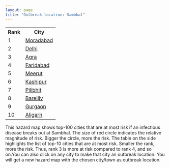 ```yaml
---
layout: page
title: "Outbreak location: Sambhal"
---
```

<div class="flex-container">
<div class="flex-item-left" id="mapid">
<script src="https://buda-magenta.github.io/hazard_map/load_map.js"></script>

<script>
var marker_outbreak = L.marker([28.618753, 78.550874],{"autoPan": true}).addTo(map); marker_outbreak.bindTooltip("Sambhal").openTooltip();

var circle_1 = L.circle([28.863842, 78.805778], {"pane": "markerPane", "color": "red", "fill": true, "fillOpacity": 0.2, "fillRule": "evenodd", "lineCap": "round", "lineJoin": "round", "opacity": 1.0, "radius": 121568, "stroke": true, "weight": 3}).addTo(map);
circle_1.bindTooltip("Moradabad<br>rank: 1<br>hazard index: 0.121569")
circle_1.bindPopup('<a href="https://buda-magenta.github.io/hazard_map/Moradabad">Moradabad</a>')

var circle_2 = L.circle([28.651718, 77.221939], {"pane": "markerPane", "color": "red", "fill": true, "fillOpacity": 0.2, "fillRule": "evenodd", "lineCap": "round", "lineJoin": "round", "opacity": 1.0, "radius": 96222, "stroke": true, "weight": 3}).addTo(map);
circle_2.bindTooltip("Delhi<br>rank: 2<br>hazard index: 0.096222")
circle_2.bindPopup('<a href="https://buda-magenta.github.io/hazard_map/Delhi">Delhi</a>')

var circle_3 = L.circle([27.175255, 78.009816], {"pane": "markerPane", "color": "red", "fill": true, "fillOpacity": 0.2, "fillRule": "evenodd", "lineCap": "round", "lineJoin": "round", "opacity": 1.0, "radius": 12534, "stroke": true, "weight": 3}).addTo(map);
circle_3.bindTooltip("Agra<br>rank: 3<br>hazard index: 0.012535")
circle_3.bindPopup('<a href="https://buda-magenta.github.io/hazard_map/Agra">Agra</a>')

var circle_4 = L.circle([28.402979, 77.310384], {"pane": "markerPane", "color": "red", "fill": true, "fillOpacity": 0.2, "fillRule": "evenodd", "lineCap": "round", "lineJoin": "round", "opacity": 1.0, "radius": 11182, "stroke": true, "weight": 3}).addTo(map);
circle_4.bindTooltip("Faridabad<br>rank: 4<br>hazard index: 0.011182")
circle_4.bindPopup('<a href="https://buda-magenta.github.io/hazard_map/Faridabad">Faridabad</a>')

var circle_5 = L.circle([29.000653, 77.768229], {"pane": "markerPane", "color": "red", "fill": true, "fillOpacity": 0.2, "fillRule": "evenodd", "lineCap": "round", "lineJoin": "round", "opacity": 1.0, "radius": 10420, "stroke": true, "weight": 3}).addTo(map);
circle_5.bindTooltip("Meerut<br>rank: 5<br>hazard index: 0.010421")
circle_5.bindPopup('<a href="https://buda-magenta.github.io/hazard_map/Meerut">Meerut</a>')

var circle_6 = L.circle([29.211757, 78.961731], {"pane": "markerPane", "color": "red", "fill": true, "fillOpacity": 0.2, "fillRule": "evenodd", "lineCap": "round", "lineJoin": "round", "opacity": 1.0, "radius": 8043, "stroke": true, "weight": 3}).addTo(map);
circle_6.bindTooltip("Kashipur<br>rank: 6<br>hazard index: 0.008044")
circle_6.bindPopup('<a href="https://buda-magenta.github.io/hazard_map/Kashipur">Kashipur</a>')

var circle_7 = L.circle([28.495208, 80.107541], {"pane": "markerPane", "color": "red", "fill": true, "fillOpacity": 0.2, "fillRule": "evenodd", "lineCap": "round", "lineJoin": "round", "opacity": 1.0, "radius": 7810, "stroke": true, "weight": 3}).addTo(map);
circle_7.bindTooltip("Pilibhit<br>rank: 7<br>hazard index: 0.007811")
circle_7.bindPopup('<a href="https://buda-magenta.github.io/hazard_map/Pilibhit">Pilibhit</a>')

var circle_8 = L.circle([28.457876, 79.405571], {"pane": "markerPane", "color": "red", "fill": true, "fillOpacity": 0.2, "fillRule": "evenodd", "lineCap": "round", "lineJoin": "round", "opacity": 1.0, "radius": 7150, "stroke": true, "weight": 3}).addTo(map);
circle_8.bindTooltip("Bareilly<br>rank: 8<br>hazard index: 0.007150")
circle_8.bindPopup('<a href="https://buda-magenta.github.io/hazard_map/Bareilly">Bareilly</a>')

var circle_9 = L.circle([28.428262, 77.002700], {"pane": "markerPane", "color": "red", "fill": true, "fillOpacity": 0.2, "fillRule": "evenodd", "lineCap": "round", "lineJoin": "round", "opacity": 1.0, "radius": 6980, "stroke": true, "weight": 3}).addTo(map);
circle_9.bindTooltip("Gurgaon<br>rank: 9<br>hazard index: 0.006980")
circle_9.bindPopup('<a href="https://buda-magenta.github.io/hazard_map/Gurgaon">Gurgaon</a>')

var circle_10 = L.circle([27.876990, 78.137290], {"pane": "markerPane", "color": "red", "fill": true, "fillOpacity": 0.2, "fillRule": "evenodd", "lineCap": "round", "lineJoin": "round", "opacity": 1.0, "radius": 6946, "stroke": true, "weight": 3}).addTo(map);
circle_10.bindTooltip("Aligarh<br>rank: 10<br>hazard index: 0.006946")
circle_10.bindPopup('<a href="https://buda-magenta.github.io/hazard_map/Aligarh">Aligarh</a>')

var circle_11 = L.circle([29.214460, 79.527918], {"pane": "markerPane", "color": "red", "fill": true, "fillOpacity": 0.2, "fillRule": "evenodd", "lineCap": "round", "lineJoin": "round", "opacity": 1.0, "radius": 5731, "stroke": true, "weight": 3}).addTo(map);
circle_11.bindTooltip("Haldwani<br>rank: 11<br>hazard index: 0.005732")
circle_11.bindPopup('<a href="https://buda-magenta.github.io/hazard_map/Haldwani">Haldwani</a>')

var circle_12 = L.circle([29.988077, 77.508130], {"pane": "markerPane", "color": "red", "fill": true, "fillOpacity": 0.2, "fillRule": "evenodd", "lineCap": "round", "lineJoin": "round", "opacity": 1.0, "radius": 5599, "stroke": true, "weight": 3}).addTo(map);
circle_12.bindTooltip("Saharanpur<br>rank: 12<br>hazard index: 0.005599")
circle_12.bindPopup('<a href="https://buda-magenta.github.io/hazard_map/Saharanpur">Saharanpur</a>')

var circle_13 = L.circle([28.570784, 77.327107], {"pane": "markerPane", "color": "red", "fill": true, "fillOpacity": 0.2, "fillRule": "evenodd", "lineCap": "round", "lineJoin": "round", "opacity": 1.0, "radius": 5113, "stroke": true, "weight": 3}).addTo(map);
circle_13.bindTooltip("Noida<br>rank: 13<br>hazard index: 0.005114")
circle_13.bindPopup('<a href="https://buda-magenta.github.io/hazard_map/Noida">Noida</a>')

var circle_14 = L.circle([27.177366, 78.389912], {"pane": "markerPane", "color": "red", "fill": true, "fillOpacity": 0.2, "fillRule": "evenodd", "lineCap": "round", "lineJoin": "round", "opacity": 1.0, "radius": 4806, "stroke": true, "weight": 3}).addTo(map);
circle_14.bindTooltip("Firozabad<br>rank: 14<br>hazard index: 0.004807")
circle_14.bindPopup('<a href="https://buda-magenta.github.io/hazard_map/Firozabad">Firozabad</a>')

var circle_15 = L.circle([30.325565, 78.043681], {"pane": "markerPane", "color": "red", "fill": true, "fillOpacity": 0.2, "fillRule": "evenodd", "lineCap": "round", "lineJoin": "round", "opacity": 1.0, "radius": 4604, "stroke": true, "weight": 3}).addTo(map);
circle_15.bindTooltip("Dehradun<br>rank: 15<br>hazard index: 0.004605")
circle_15.bindPopup('<a href="https://buda-magenta.github.io/hazard_map/Dehradun">Dehradun</a>')

var circle_16 = L.circle([28.969640, 79.379747], {"pane": "markerPane", "color": "red", "fill": true, "fillOpacity": 0.2, "fillRule": "evenodd", "lineCap": "round", "lineJoin": "round", "opacity": 1.0, "radius": 4302, "stroke": true, "weight": 3}).addTo(map);
circle_16.bindTooltip("Rudrapur City<br>rank: 16<br>hazard index: 0.004302")
circle_16.bindPopup('<a href="https://buda-magenta.github.io/hazard_map/Rudrapur_City">Rudrapur City</a>')

var circle_17 = L.circle([28.733400, 77.298600], {"pane": "markerPane", "color": "red", "fill": true, "fillOpacity": 0.2, "fillRule": "evenodd", "lineCap": "round", "lineJoin": "round", "opacity": 1.0, "radius": 4078, "stroke": true, "weight": 3}).addTo(map);
circle_17.bindTooltip("Loni<br>rank: 17<br>hazard index: 0.004078")
circle_17.bindPopup('<a href="https://buda-magenta.github.io/hazard_map/Loni">Loni</a>')

var circle_18 = L.circle([29.448006, 77.740685], {"pane": "markerPane", "color": "red", "fill": true, "fillOpacity": 0.2, "fillRule": "evenodd", "lineCap": "round", "lineJoin": "round", "opacity": 1.0, "radius": 3124, "stroke": true, "weight": 3}).addTo(map);
circle_18.bindTooltip("Muzaffarnagar<br>rank: 18<br>hazard index: 0.003124")
circle_18.bindPopup('<a href="https://buda-magenta.github.io/hazard_map/Muzaffarnagar">Muzaffarnagar</a>')

var circle_19 = L.circle([28.901090, 76.580193], {"pane": "markerPane", "color": "red", "fill": true, "fillOpacity": 0.2, "fillRule": "evenodd", "lineCap": "round", "lineJoin": "round", "opacity": 1.0, "radius": 2970, "stroke": true, "weight": 3}).addTo(map);
circle_19.bindTooltip("Rohtak<br>rank: 19<br>hazard index: 0.002970")
circle_19.bindPopup('<a href="https://buda-magenta.github.io/hazard_map/Rohtak">Rohtak</a>')

var circle_20 = L.circle([27.633333, 77.583333], {"pane": "markerPane", "color": "red", "fill": true, "fillOpacity": 0.2, "fillRule": "evenodd", "lineCap": "round", "lineJoin": "round", "opacity": 1.0, "radius": 2781, "stroke": true, "weight": 3}).addTo(map);
circle_20.bindTooltip("Mathura<br>rank: 20<br>hazard index: 0.002781")
circle_20.bindPopup('<a href="https://buda-magenta.github.io/hazard_map/Mathura">Mathura</a>')

var circle_21 = L.circle([27.912633, 79.746563], {"pane": "markerPane", "color": "red", "fill": true, "fillOpacity": 0.2, "fillRule": "evenodd", "lineCap": "round", "lineJoin": "round", "opacity": 1.0, "radius": 2610, "stroke": true, "weight": 3}).addTo(map);
circle_21.bindTooltip("Shahjahanpur<br>rank: 21<br>hazard index: 0.002611")
circle_21.bindPopup('<a href="https://buda-magenta.github.io/hazard_map/Shahjahanpur">Shahjahanpur</a>')

var circle_22 = L.circle([28.794068, 79.185930], {"pane": "markerPane", "color": "red", "fill": true, "fillOpacity": 0.2, "fillRule": "evenodd", "lineCap": "round", "lineJoin": "round", "opacity": 1.0, "radius": 2589, "stroke": true, "weight": 3}).addTo(map);
circle_22.bindTooltip("Rampur<br>rank: 22<br>hazard index: 0.002589")
circle_22.bindPopup('<a href="https://buda-magenta.github.io/hazard_map/Rampur">Rampur</a>')

var circle_23 = L.circle([29.391275, 76.977167], {"pane": "markerPane", "color": "red", "fill": true, "fillOpacity": 0.2, "fillRule": "evenodd", "lineCap": "round", "lineJoin": "round", "opacity": 1.0, "radius": 2341, "stroke": true, "weight": 3}).addTo(map);
circle_23.bindTooltip("Panipat<br>rank: 23<br>hazard index: 0.002342")
circle_23.bindPopup('<a href="https://buda-magenta.github.io/hazard_map/Panipat">Panipat</a>')

var circle_24 = L.circle([29.680327, 76.989625], {"pane": "markerPane", "color": "red", "fill": true, "fillOpacity": 0.2, "fillRule": "evenodd", "lineCap": "round", "lineJoin": "round", "opacity": 1.0, "radius": 2284, "stroke": true, "weight": 3}).addTo(map);
circle_24.bindTooltip("Karnal<br>rank: 24<br>hazard index: 0.002285")
circle_24.bindPopup('<a href="https://buda-magenta.github.io/hazard_map/Karnal">Karnal</a>')

var circle_25 = L.circle([28.488378, 78.735249], {"pane": "markerPane", "color": "red", "fill": true, "fillOpacity": 0.2, "fillRule": "evenodd", "lineCap": "round", "lineJoin": "round", "opacity": 1.0, "radius": 2213, "stroke": true, "weight": 3}).addTo(map);
circle_25.bindTooltip("Chandausi<br>rank: 25<br>hazard index: 0.002214")
circle_25.bindPopup('<a href="https://buda-magenta.github.io/hazard_map/Chandausi">Chandausi</a>')

var circle_26 = L.circle([29.003314, 77.016732], {"pane": "markerPane", "color": "red", "fill": true, "fillOpacity": 0.2, "fillRule": "evenodd", "lineCap": "round", "lineJoin": "round", "opacity": 1.0, "radius": 2205, "stroke": true, "weight": 3}).addTo(map);
circle_26.bindTooltip("Sonipat<br>rank: 26<br>hazard index: 0.002206")
circle_26.bindPopup('<a href="https://buda-magenta.github.io/hazard_map/Sonipat">Sonipat</a>')

var circle_27 = L.circle([26.838100, 80.934600], {"pane": "markerPane", "color": "red", "fill": true, "fillOpacity": 0.2, "fillRule": "evenodd", "lineCap": "round", "lineJoin": "round", "opacity": 1.0, "radius": 2202, "stroke": true, "weight": 3}).addTo(map);
circle_27.bindTooltip("Lucknow<br>rank: 27<br>hazard index: 0.002202")
circle_27.bindPopup('<a href="https://buda-magenta.github.io/hazard_map/Lucknow">Lucknow</a>')

var circle_28 = L.circle([27.437194, 79.489129], {"pane": "markerPane", "color": "red", "fill": true, "fillOpacity": 0.2, "fillRule": "evenodd", "lineCap": "round", "lineJoin": "round", "opacity": 1.0, "radius": 2195, "stroke": true, "weight": 3}).addTo(map);
circle_28.bindTooltip("Farrukhabad<br>rank: 28<br>hazard index: 0.002195")
circle_28.bindPopup('<a href="https://buda-magenta.github.io/hazard_map/Farrukhabad">Farrukhabad</a>')

var circle_29 = L.circle([28.740613, 77.835426], {"pane": "markerPane", "color": "red", "fill": true, "fillOpacity": 0.2, "fillRule": "evenodd", "lineCap": "round", "lineJoin": "round", "opacity": 1.0, "radius": 2092, "stroke": true, "weight": 3}).addTo(map);
circle_29.bindTooltip("Hapur<br>rank: 29<br>hazard index: 0.002092")
circle_29.bindPopup('<a href="https://buda-magenta.github.io/hazard_map/Hapur">Hapur</a>')

var circle_30 = L.circle([27.265212, 77.369126], {"pane": "markerPane", "color": "red", "fill": true, "fillOpacity": 0.2, "fillRule": "evenodd", "lineCap": "round", "lineJoin": "round", "opacity": 1.0, "radius": 2006, "stroke": true, "weight": 3}).addTo(map);
circle_30.bindTooltip("Bharatpur<br>rank: 30<br>hazard index: 0.002007")
circle_30.bindPopup('<a href="https://buda-magenta.github.io/hazard_map/Bharatpur">Bharatpur</a>')

var circle_31 = L.circle([26.460914, 80.321759], {"pane": "markerPane", "color": "red", "fill": true, "fillOpacity": 0.2, "fillRule": "evenodd", "lineCap": "round", "lineJoin": "round", "opacity": 1.0, "radius": 1833, "stroke": true, "weight": 3}).addTo(map);
circle_31.bindTooltip("Kanpur<br>rank: 31<br>hazard index: 0.001833")
circle_31.bindPopup('<a href="https://buda-magenta.github.io/hazard_map/Kanpur">Kanpur</a>')

var circle_32 = L.circle([29.938447, 78.145298], {"pane": "markerPane", "color": "red", "fill": true, "fillOpacity": 0.2, "fillRule": "evenodd", "lineCap": "round", "lineJoin": "round", "opacity": 1.0, "radius": 1806, "stroke": true, "weight": 3}).addTo(map);
circle_32.bindTooltip("Haridwar<br>rank: 32<br>hazard index: 0.001806")
circle_32.bindPopup('<a href="https://buda-magenta.github.io/hazard_map/Haridwar">Haridwar</a>')

var circle_33 = L.circle([28.388861, 77.974798], {"pane": "markerPane", "color": "red", "fill": true, "fillOpacity": 0.2, "fillRule": "evenodd", "lineCap": "round", "lineJoin": "round", "opacity": 1.0, "radius": 1773, "stroke": true, "weight": 3}).addTo(map);
circle_33.bindTooltip("Bulandshahr<br>rank: 33<br>hazard index: 0.001774")
circle_33.bindPopup('<a href="https://buda-magenta.github.io/hazard_map/Bulandshahr">Bulandshahr</a>')

var circle_34 = L.circle([19.075990, 72.877393], {"pane": "markerPane", "color": "red", "fill": true, "fillOpacity": 0.2, "fillRule": "evenodd", "lineCap": "round", "lineJoin": "round", "opacity": 1.0, "radius": 1652, "stroke": true, "weight": 3}).addTo(map);
circle_34.bindTooltip("Mumbai<br>rank: 34<br>hazard index: 0.001652")
circle_34.bindPopup('<a href="https://buda-magenta.github.io/hazard_map/Mumbai">Mumbai</a>')

var circle_35 = L.circle([28.660965, 76.834676], {"pane": "markerPane", "color": "red", "fill": true, "fillOpacity": 0.2, "fillRule": "evenodd", "lineCap": "round", "lineJoin": "round", "opacity": 1.0, "radius": 1629, "stroke": true, "weight": 3}).addTo(map);
circle_35.bindTooltip("Bahadurgarh<br>rank: 35<br>hazard index: 0.001630")
circle_35.bindPopup('<a href="https://buda-magenta.github.io/hazard_map/Bahadurgarh">Bahadurgarh</a>')

var circle_36 = L.circle([28.923397, 78.488317], {"pane": "markerPane", "color": "red", "fill": true, "fillOpacity": 0.2, "fillRule": "evenodd", "lineCap": "round", "lineJoin": "round", "opacity": 1.0, "radius": 1571, "stroke": true, "weight": 3}).addTo(map);
circle_36.bindTooltip("Amroha<br>rank: 36<br>hazard index: 0.001571")
circle_36.bindPopup('<a href="https://buda-magenta.github.io/hazard_map/Amroha">Amroha</a>')

var circle_37 = L.circle([28.753900, 77.399900], {"pane": "markerPane", "color": "red", "fill": true, "fillOpacity": 0.2, "fillRule": "evenodd", "lineCap": "round", "lineJoin": "round", "opacity": 1.0, "radius": 1554, "stroke": true, "weight": 3}).addTo(map);
circle_37.bindTooltip("Khora<br>rank: 37<br>hazard index: 0.001554")
circle_37.bindPopup('<a href="https://buda-magenta.github.io/hazard_map/Khora">Khora</a>')

var circle_38 = L.circle([27.036604, 78.651436], {"pane": "markerPane", "color": "red", "fill": true, "fillOpacity": 0.2, "fillRule": "evenodd", "lineCap": "round", "lineJoin": "round", "opacity": 1.0, "radius": 1537, "stroke": true, "weight": 3}).addTo(map);
circle_38.bindTooltip("Shikohabad<br>rank: 38<br>hazard index: 0.001537")
circle_38.bindPopup('<a href="https://buda-magenta.github.io/hazard_map/Shikohabad">Shikohabad</a>')

var circle_39 = L.circle([28.068312, 79.046073], {"pane": "markerPane", "color": "red", "fill": true, "fillOpacity": 0.2, "fillRule": "evenodd", "lineCap": "round", "lineJoin": "round", "opacity": 1.0, "radius": 1412, "stroke": true, "weight": 3}).addTo(map);
circle_39.bindTooltip("Budaun<br>rank: 39<br>hazard index: 0.001413")
circle_39.bindPopup('<a href="https://buda-magenta.github.io/hazard_map/Budaun">Budaun</a>')

var circle_40 = L.circle([27.209822, 79.048137], {"pane": "markerPane", "color": "red", "fill": true, "fillOpacity": 0.2, "fillRule": "evenodd", "lineCap": "round", "lineJoin": "round", "opacity": 1.0, "radius": 1314, "stroke": true, "weight": 3}).addTo(map);
circle_40.bindTooltip("Mainpuri<br>rank: 40<br>hazard index: 0.001314")
circle_40.bindPopup('<a href="https://buda-magenta.github.io/hazard_map/Mainpuri">Mainpuri</a>')

var circle_41 = L.circle([28.195647, 76.616518], {"pane": "markerPane", "color": "red", "fill": true, "fillOpacity": 0.2, "fillRule": "evenodd", "lineCap": "round", "lineJoin": "round", "opacity": 1.0, "radius": 1249, "stroke": true, "weight": 3}).addTo(map);
circle_41.bindTooltip("Rewari<br>rank: 41<br>hazard index: 0.001249")
circle_41.bindPopup('<a href="https://buda-magenta.github.io/hazard_map/Rewari">Rewari</a>')

var circle_42 = L.circle([27.573243, 78.111739], {"pane": "markerPane", "color": "red", "fill": true, "fillOpacity": 0.2, "fillRule": "evenodd", "lineCap": "round", "lineJoin": "round", "opacity": 1.0, "radius": 1189, "stroke": true, "weight": 3}).addTo(map);
circle_42.bindTooltip("Hathras<br>rank: 42<br>hazard index: 0.001189")
circle_42.bindPopup('<a href="https://buda-magenta.github.io/hazard_map/Hathras">Hathras</a>')

var circle_43 = L.circle([28.651718, 77.221939], {"pane": "markerPane", "color": "red", "fill": true, "fillOpacity": 0.2, "fillRule": "evenodd", "lineCap": "round", "lineJoin": "round", "opacity": 1.0, "radius": 1182, "stroke": true, "weight": 3}).addTo(map);
circle_43.bindTooltip("Dehri<br>rank: 43<br>hazard index: 0.001183")
circle_43.bindPopup('<a href="https://buda-magenta.github.io/hazard_map/Dehri">Dehri</a>')

var circle_44 = L.circle([28.176959, 77.373112], {"pane": "markerPane", "color": "red", "fill": true, "fillOpacity": 0.2, "fillRule": "evenodd", "lineCap": "round", "lineJoin": "round", "opacity": 1.0, "radius": 1160, "stroke": true, "weight": 3}).addTo(map);
circle_44.bindTooltip("Palwal<br>rank: 44<br>hazard index: 0.001160")
circle_44.bindPopup('<a href="https://buda-magenta.github.io/hazard_map/Palwal">Palwal</a>')

var circle_45 = L.circle([29.869350, 77.890212], {"pane": "markerPane", "color": "red", "fill": true, "fillOpacity": 0.2, "fillRule": "evenodd", "lineCap": "round", "lineJoin": "round", "opacity": 1.0, "radius": 1146, "stroke": true, "weight": 3}).addTo(map);
circle_45.bindTooltip("Roorkee<br>rank: 45<br>hazard index: 0.001147")
circle_45.bindPopup('<a href="https://buda-magenta.github.io/hazard_map/Roorkee">Roorkee</a>')

var circle_46 = L.circle([25.531031, 78.652689], {"pane": "markerPane", "color": "red", "fill": true, "fillOpacity": 0.2, "fillRule": "evenodd", "lineCap": "round", "lineJoin": "round", "opacity": 1.0, "radius": 1112, "stroke": true, "weight": 3}).addTo(map);
circle_46.bindTooltip("Jhansi<br>rank: 46<br>hazard index: 0.001112")
circle_46.bindPopup('<a href="https://buda-magenta.github.io/hazard_map/Jhansi">Jhansi</a>')

var circle_47 = L.circle([28.826162, 77.541656], {"pane": "markerPane", "color": "red", "fill": true, "fillOpacity": 0.2, "fillRule": "evenodd", "lineCap": "round", "lineJoin": "round", "opacity": 1.0, "radius": 1083, "stroke": true, "weight": 3}).addTo(map);
circle_47.bindTooltip("Modinagar<br>rank: 47<br>hazard index: 0.001083")
circle_47.bindPopup('<a href="https://buda-magenta.github.io/hazard_map/Modinagar">Modinagar</a>')

var circle_48 = L.circle([29.500882, 77.348383], {"pane": "markerPane", "color": "red", "fill": true, "fillOpacity": 0.2, "fillRule": "evenodd", "lineCap": "round", "lineJoin": "round", "opacity": 1.0, "radius": 987, "stroke": true, "weight": 3}).addTo(map);
circle_48.bindTooltip("Shamli<br>rank: 48<br>hazard index: 0.000988")
circle_48.bindPopup('<a href="https://buda-magenta.github.io/hazard_map/Shamli">Shamli</a>')

var circle_49 = L.circle([28.205907, 77.875714], {"pane": "markerPane", "color": "red", "fill": true, "fillOpacity": 0.2, "fillRule": "evenodd", "lineCap": "round", "lineJoin": "round", "opacity": 1.0, "radius": 955, "stroke": true, "weight": 3}).addTo(map);
circle_49.bindTooltip("Khurja<br>rank: 49<br>hazard index: 0.000955")
circle_49.bindPopup('<a href="https://buda-magenta.github.io/hazard_map/Khurja">Khurja</a>')

var circle_50 = L.circle([29.154148, 77.305954], {"pane": "markerPane", "color": "red", "fill": true, "fillOpacity": 0.2, "fillRule": "evenodd", "lineCap": "round", "lineJoin": "round", "opacity": 1.0, "radius": 926, "stroke": true, "weight": 3}).addTo(map);
circle_50.bindTooltip("Baraut<br>rank: 50<br>hazard index: 0.000926")
circle_50.bindPopup('<a href="https://buda-magenta.github.io/hazard_map/Baraut">Baraut</a>')

var circle_51 = L.circle([27.883846, 78.634890], {"pane": "markerPane", "color": "red", "fill": true, "fillOpacity": 0.2, "fillRule": "evenodd", "lineCap": "round", "lineJoin": "round", "opacity": 1.0, "radius": 902, "stroke": true, "weight": 3}).addTo(map);
circle_51.bindTooltip("Kasganj<br>rank: 51<br>hazard index: 0.000903")
circle_51.bindPopup('<a href="https://buda-magenta.github.io/hazard_map/Kasganj">Kasganj</a>')

var circle_52 = L.circle([30.909016, 75.851601], {"pane": "markerPane", "color": "red", "fill": true, "fillOpacity": 0.2, "fillRule": "evenodd", "lineCap": "round", "lineJoin": "round", "opacity": 1.0, "radius": 869, "stroke": true, "weight": 3}).addTo(map);
circle_52.bindTooltip("Ludhiana<br>rank: 52<br>hazard index: 0.000870")
circle_52.bindPopup('<a href="https://buda-magenta.github.io/hazard_map/Ludhiana">Ludhiana</a>')

var circle_53 = L.circle([12.979120, 77.591300], {"pane": "markerPane", "color": "red", "fill": true, "fillOpacity": 0.2, "fillRule": "evenodd", "lineCap": "round", "lineJoin": "round", "opacity": 1.0, "radius": 869, "stroke": true, "weight": 3}).addTo(map);
circle_53.bindTooltip("Bangalore<br>rank: 53<br>hazard index: 0.000869")
circle_53.bindPopup('<a href="https://buda-magenta.github.io/hazard_map/Bangalore">Bangalore</a>')

var circle_54 = L.circle([22.541418, 88.357691], {"pane": "markerPane", "color": "red", "fill": true, "fillOpacity": 0.2, "fillRule": "evenodd", "lineCap": "round", "lineJoin": "round", "opacity": 1.0, "radius": 733, "stroke": true, "weight": 3}).addTo(map);
circle_54.bindTooltip("Kolkata<br>rank: 54<br>hazard index: 0.000734")
circle_54.bindPopup('<a href="https://buda-magenta.github.io/hazard_map/Kolkata">Kolkata</a>')

var circle_55 = L.circle([25.609324, 85.123525], {"pane": "markerPane", "color": "red", "fill": true, "fillOpacity": 0.2, "fillRule": "evenodd", "lineCap": "round", "lineJoin": "round", "opacity": 1.0, "radius": 624, "stroke": true, "weight": 3}).addTo(map);
circle_55.bindTooltip("Patna<br>rank: 55<br>hazard index: 0.000624")
circle_55.bindPopup('<a href="https://buda-magenta.github.io/hazard_map/Patna">Patna</a>')

var circle_56 = L.circle([23.021624, 72.579707], {"pane": "markerPane", "color": "red", "fill": true, "fillOpacity": 0.2, "fillRule": "evenodd", "lineCap": "round", "lineJoin": "round", "opacity": 1.0, "radius": 624, "stroke": true, "weight": 3}).addTo(map);
circle_56.bindTooltip("Ahmedabad<br>rank: 56<br>hazard index: 0.000624")
circle_56.bindPopup('<a href="https://buda-magenta.github.io/hazard_map/Ahmedabad">Ahmedabad</a>')

var circle_57 = L.circle([17.388786, 78.461065], {"pane": "markerPane", "color": "red", "fill": true, "fillOpacity": 0.2, "fillRule": "evenodd", "lineCap": "round", "lineJoin": "round", "opacity": 1.0, "radius": 608, "stroke": true, "weight": 3}).addTo(map);
circle_57.bindTooltip("Hyderabad<br>rank: 57<br>hazard index: 0.000608")
circle_57.bindPopup('<a href="https://buda-magenta.github.io/hazard_map/Hyderabad">Hyderabad</a>')

var circle_58 = L.circle([26.915458, 75.818982], {"pane": "markerPane", "color": "red", "fill": true, "fillOpacity": 0.2, "fillRule": "evenodd", "lineCap": "round", "lineJoin": "round", "opacity": 1.0, "radius": 590, "stroke": true, "weight": 3}).addTo(map);
circle_58.bindTooltip("Jaipur<br>rank: 58<br>hazard index: 0.000591")
circle_58.bindPopup('<a href="https://buda-magenta.github.io/hazard_map/Jaipur">Jaipur</a>')

var circle_59 = L.circle([13.083694, 80.270186], {"pane": "markerPane", "color": "red", "fill": true, "fillOpacity": 0.2, "fillRule": "evenodd", "lineCap": "round", "lineJoin": "round", "opacity": 1.0, "radius": 530, "stroke": true, "weight": 3}).addTo(map);
circle_59.bindTooltip("Chennai<br>rank: 59<br>hazard index: 0.000530")
circle_59.bindPopup('<a href="https://buda-magenta.github.io/hazard_map/Chennai">Chennai</a>')

var circle_60 = L.circle([18.521428, 73.854454], {"pane": "markerPane", "color": "red", "fill": true, "fillOpacity": 0.2, "fillRule": "evenodd", "lineCap": "round", "lineJoin": "round", "opacity": 1.0, "radius": 517, "stroke": true, "weight": 3}).addTo(map);
circle_60.bindTooltip("Pune<br>rank: 60<br>hazard index: 0.000517")
circle_60.bindPopup('<a href="https://buda-magenta.github.io/hazard_map/Pune">Pune</a>')

var circle_61 = L.circle([30.733442, 76.779714], {"pane": "markerPane", "color": "red", "fill": true, "fillOpacity": 0.2, "fillRule": "evenodd", "lineCap": "round", "lineJoin": "round", "opacity": 1.0, "radius": 513, "stroke": true, "weight": 3}).addTo(map);
circle_61.bindTooltip("Chandigarh<br>rank: 61<br>hazard index: 0.000513")
circle_61.bindPopup('<a href="https://buda-magenta.github.io/hazard_map/Chandigarh">Chandigarh</a>')

var circle_62 = L.circle([25.603508, 83.507454], {"pane": "markerPane", "color": "red", "fill": true, "fillOpacity": 0.2, "fillRule": "evenodd", "lineCap": "round", "lineJoin": "round", "opacity": 1.0, "radius": 495, "stroke": true, "weight": 3}).addTo(map);
circle_62.bindTooltip("Ghazipur<br>rank: 62<br>hazard index: 0.000496")
circle_62.bindPopup('<a href="https://buda-magenta.github.io/hazard_map/Ghazipur">Ghazipur</a>')

var circle_63 = L.circle([25.438130, 81.833800], {"pane": "markerPane", "color": "red", "fill": true, "fillOpacity": 0.2, "fillRule": "evenodd", "lineCap": "round", "lineJoin": "round", "opacity": 1.0, "radius": 444, "stroke": true, "weight": 3}).addTo(map);
circle_63.bindTooltip("Allahabad<br>rank: 63<br>hazard index: 0.000444")
circle_63.bindPopup('<a href="https://buda-magenta.github.io/hazard_map/Allahabad">Allahabad</a>')

var circle_64 = L.circle([31.634308, 74.873679], {"pane": "markerPane", "color": "red", "fill": true, "fillOpacity": 0.2, "fillRule": "evenodd", "lineCap": "round", "lineJoin": "round", "opacity": 1.0, "radius": 439, "stroke": true, "weight": 3}).addTo(map);
circle_64.bindTooltip("Amritsar<br>rank: 64<br>hazard index: 0.000439")
circle_64.bindPopup('<a href="https://buda-magenta.github.io/hazard_map/Amritsar">Amritsar</a>')

var circle_65 = L.circle([26.203725, 78.157363], {"pane": "markerPane", "color": "red", "fill": true, "fillOpacity": 0.2, "fillRule": "evenodd", "lineCap": "round", "lineJoin": "round", "opacity": 1.0, "radius": 407, "stroke": true, "weight": 3}).addTo(map);
circle_65.bindTooltip("Gwalior<br>rank: 65<br>hazard index: 0.000408")
circle_65.bindPopup('<a href="https://buda-magenta.github.io/hazard_map/Gwalior">Gwalior</a>')

var circle_66 = L.circle([29.168807, 75.746110], {"pane": "markerPane", "color": "red", "fill": true, "fillOpacity": 0.2, "fillRule": "evenodd", "lineCap": "round", "lineJoin": "round", "opacity": 1.0, "radius": 406, "stroke": true, "weight": 3}).addTo(map);
circle_66.bindTooltip("Hisar<br>rank: 66<br>hazard index: 0.000407")
circle_66.bindPopup('<a href="https://buda-magenta.github.io/hazard_map/Hisar">Hisar</a>')

var circle_67 = L.circle([31.292011, 75.568058], {"pane": "markerPane", "color": "red", "fill": true, "fillOpacity": 0.2, "fillRule": "evenodd", "lineCap": "round", "lineJoin": "round", "opacity": 1.0, "radius": 389, "stroke": true, "weight": 3}).addTo(map);
circle_67.bindTooltip("Jalandhar<br>rank: 67<br>hazard index: 0.000390")
circle_67.bindPopup('<a href="https://buda-magenta.github.io/hazard_map/Jalandhar">Jalandhar</a>')

var circle_68 = L.circle([27.985060, 80.753845], {"pane": "markerPane", "color": "red", "fill": true, "fillOpacity": 0.2, "fillRule": "evenodd", "lineCap": "round", "lineJoin": "round", "opacity": 1.0, "radius": 343, "stroke": true, "weight": 3}).addTo(map);
circle_68.bindTooltip("Lakhimpur<br>rank: 68<br>hazard index: 0.000344")
circle_68.bindPopup('<a href="https://buda-magenta.github.io/hazard_map/Lakhimpur">Lakhimpur</a>')

var circle_69 = L.circle([25.335649, 83.007629], {"pane": "markerPane", "color": "red", "fill": true, "fillOpacity": 0.2, "fillRule": "evenodd", "lineCap": "round", "lineJoin": "round", "opacity": 1.0, "radius": 322, "stroke": true, "weight": 3}).addTo(map);
circle_69.bindTooltip("Varanasi<br>rank: 69<br>hazard index: 0.000322")
circle_69.bindPopup('<a href="https://buda-magenta.github.io/hazard_map/Varanasi">Varanasi</a>')

var circle_70 = L.circle([29.301826, 76.338471], {"pane": "markerPane", "color": "red", "fill": true, "fillOpacity": 0.2, "fillRule": "evenodd", "lineCap": "round", "lineJoin": "round", "opacity": 1.0, "radius": 313, "stroke": true, "weight": 3}).addTo(map);
circle_70.bindTooltip("Jind<br>rank: 70<br>hazard index: 0.000314")
circle_70.bindPopup('<a href="https://buda-magenta.github.io/hazard_map/Jind">Jind</a>')

var circle_71 = L.circle([15.398403, 73.812918], {"pane": "markerPane", "color": "red", "fill": true, "fillOpacity": 0.2, "fillRule": "evenodd", "lineCap": "round", "lineJoin": "round", "opacity": 1.0, "radius": 308, "stroke": true, "weight": 3}).addTo(map);
circle_71.bindTooltip("Vasco Da Gama<br>rank: 71<br>hazard index: 0.000309")
circle_71.bindPopup('<a href="https://buda-magenta.github.io/hazard_map/Vasco_Da_Gama">Vasco Da Gama</a>')

var circle_72 = L.circle([26.671329, 83.364583], {"pane": "markerPane", "color": "red", "fill": true, "fillOpacity": 0.2, "fillRule": "evenodd", "lineCap": "round", "lineJoin": "round", "opacity": 1.0, "radius": 306, "stroke": true, "weight": 3}).addTo(map);
circle_72.bindTooltip("Gorakhpur<br>rank: 72<br>hazard index: 0.000306")
circle_72.bindPopup('<a href="https://buda-magenta.github.io/hazard_map/Gorakhpur">Gorakhpur</a>')

var circle_73 = L.circle([26.180598, 91.753943], {"pane": "markerPane", "color": "red", "fill": true, "fillOpacity": 0.2, "fillRule": "evenodd", "lineCap": "round", "lineJoin": "round", "opacity": 1.0, "radius": 303, "stroke": true, "weight": 3}).addTo(map);
circle_73.bindTooltip("Guwahati<br>rank: 73<br>hazard index: 0.000303")
circle_73.bindPopup('<a href="https://buda-magenta.github.io/hazard_map/Guwahati">Guwahati</a>')

var circle_74 = L.circle([28.793170, 76.139128], {"pane": "markerPane", "color": "red", "fill": true, "fillOpacity": 0.2, "fillRule": "evenodd", "lineCap": "round", "lineJoin": "round", "opacity": 1.0, "radius": 297, "stroke": true, "weight": 3}).addTo(map);
circle_74.bindTooltip("Bhiwani<br>rank: 74<br>hazard index: 0.000297")
circle_74.bindPopup('<a href="https://buda-magenta.github.io/hazard_map/Bhiwani">Bhiwani</a>')

var circle_75 = L.circle([34.074744, 74.820444], {"pane": "markerPane", "color": "red", "fill": true, "fillOpacity": 0.2, "fillRule": "evenodd", "lineCap": "round", "lineJoin": "round", "opacity": 1.0, "radius": 270, "stroke": true, "weight": 3}).addTo(map);
circle_75.bindTooltip("Srinagar<br>rank: 75<br>hazard index: 0.000270")
circle_75.bindPopup('<a href="https://buda-magenta.github.io/hazard_map/Srinagar">Srinagar</a>')

var circle_76 = L.circle([23.258486, 77.401989], {"pane": "markerPane", "color": "red", "fill": true, "fillOpacity": 0.2, "fillRule": "evenodd", "lineCap": "round", "lineJoin": "round", "opacity": 1.0, "radius": 268, "stroke": true, "weight": 3}).addTo(map);
circle_76.bindTooltip("Bhopal<br>rank: 76<br>hazard index: 0.000268")
circle_76.bindPopup('<a href="https://buda-magenta.github.io/hazard_map/Bhopal">Bhopal</a>')

var circle_77 = L.circle([21.149813, 79.082056], {"pane": "markerPane", "color": "red", "fill": true, "fillOpacity": 0.2, "fillRule": "evenodd", "lineCap": "round", "lineJoin": "round", "opacity": 1.0, "radius": 251, "stroke": true, "weight": 3}).addTo(map);
circle_77.bindTooltip("Nagpur<br>rank: 77<br>hazard index: 0.000252")
circle_77.bindPopup('<a href="https://buda-magenta.github.io/hazard_map/Nagpur">Nagpur</a>')

var circle_78 = L.circle([27.733696, 81.477321], {"pane": "markerPane", "color": "red", "fill": true, "fillOpacity": 0.2, "fillRule": "evenodd", "lineCap": "round", "lineJoin": "round", "opacity": 1.0, "radius": 250, "stroke": true, "weight": 3}).addTo(map);
circle_78.bindTooltip("Bahraich<br>rank: 78<br>hazard index: 0.000250")
circle_78.bindPopup('<a href="https://buda-magenta.github.io/hazard_map/Bahraich">Bahraich</a>')

var circle_79 = L.circle([20.266777, 85.843559], {"pane": "markerPane", "color": "red", "fill": true, "fillOpacity": 0.2, "fillRule": "evenodd", "lineCap": "round", "lineJoin": "round", "opacity": 1.0, "radius": 245, "stroke": true, "weight": 3}).addTo(map);
circle_79.bindTooltip("Bhubaneswar<br>rank: 79<br>hazard index: 0.000245")
circle_79.bindPopup('<a href="https://buda-magenta.github.io/hazard_map/Bhubaneswar">Bhubaneswar</a>')

var circle_80 = L.circle([27.504639, 80.829466], {"pane": "markerPane", "color": "red", "fill": true, "fillOpacity": 0.2, "fillRule": "evenodd", "lineCap": "round", "lineJoin": "round", "opacity": 1.0, "radius": 240, "stroke": true, "weight": 3}).addTo(map);
circle_80.bindTooltip("Sitapur<br>rank: 80<br>hazard index: 0.000241")
circle_80.bindPopup('<a href="https://buda-magenta.github.io/hazard_map/Sitapur">Sitapur</a>')

var circle_81 = L.circle([32.718561, 74.858092], {"pane": "markerPane", "color": "red", "fill": true, "fillOpacity": 0.2, "fillRule": "evenodd", "lineCap": "round", "lineJoin": "round", "opacity": 1.0, "radius": 238, "stroke": true, "weight": 3}).addTo(map);
circle_81.bindTooltip("Jammu<br>rank: 81<br>hazard index: 0.000239")
circle_81.bindPopup('<a href="https://buda-magenta.github.io/hazard_map/Jammu">Jammu</a>')

var circle_82 = L.circle([23.370035, 85.325013], {"pane": "markerPane", "color": "red", "fill": true, "fillOpacity": 0.2, "fillRule": "evenodd", "lineCap": "round", "lineJoin": "round", "opacity": 1.0, "radius": 222, "stroke": true, "weight": 3}).addTo(map);
circle_82.bindTooltip("Ranchi<br>rank: 82<br>hazard index: 0.000223")
circle_82.bindPopup('<a href="https://buda-magenta.github.io/hazard_map/Ranchi">Ranchi</a>')

var circle_83 = L.circle([24.796436, 85.007956], {"pane": "markerPane", "color": "red", "fill": true, "fillOpacity": 0.2, "fillRule": "evenodd", "lineCap": "round", "lineJoin": "round", "opacity": 1.0, "radius": 200, "stroke": true, "weight": 3}).addTo(map);
circle_83.bindTooltip("Gaya<br>rank: 83<br>hazard index: 0.000200")
circle_83.bindPopup('<a href="https://buda-magenta.github.io/hazard_map/Gaya">Gaya</a>')

var circle_84 = L.circle([30.179115, 75.047102], {"pane": "markerPane", "color": "red", "fill": true, "fillOpacity": 0.2, "fillRule": "evenodd", "lineCap": "round", "lineJoin": "round", "opacity": 1.0, "radius": 197, "stroke": true, "weight": 3}).addTo(map);
circle_84.bindTooltip("Bathinda<br>rank: 84<br>hazard index: 0.000197")
circle_84.bindPopup('<a href="https://buda-magenta.github.io/hazard_map/Bathinda">Bathinda</a>')

var circle_85 = L.circle([26.698885, 88.320030], {"pane": "markerPane", "color": "red", "fill": true, "fillOpacity": 0.2, "fillRule": "evenodd", "lineCap": "round", "lineJoin": "round", "opacity": 1.0, "radius": 196, "stroke": true, "weight": 3}).addTo(map);
circle_85.bindTooltip("Bagdogra<br>rank: 85<br>hazard index: 0.000197")
circle_85.bindPopup('<a href="https://buda-magenta.github.io/hazard_map/Bagdogra">Bagdogra</a>')

var circle_86 = L.circle([22.720362, 75.868200], {"pane": "markerPane", "color": "red", "fill": true, "fillOpacity": 0.2, "fillRule": "evenodd", "lineCap": "round", "lineJoin": "round", "opacity": 1.0, "radius": 185, "stroke": true, "weight": 3}).addTo(map);
circle_86.bindTooltip("Indore<br>rank: 86<br>hazard index: 0.000186")
circle_86.bindPopup('<a href="https://buda-magenta.github.io/hazard_map/Indore">Indore</a>')

var circle_87 = L.circle([21.170200, 72.831100], {"pane": "markerPane", "color": "red", "fill": true, "fillOpacity": 0.2, "fillRule": "evenodd", "lineCap": "round", "lineJoin": "round", "opacity": 1.0, "radius": 185, "stroke": true, "weight": 3}).addTo(map);
circle_87.bindTooltip("Surat<br>rank: 87<br>hazard index: 0.000186")
circle_87.bindPopup('<a href="https://buda-magenta.github.io/hazard_map/Surat">Surat</a>')

var circle_88 = L.circle([30.209087, 76.339872], {"pane": "markerPane", "color": "red", "fill": true, "fillOpacity": 0.2, "fillRule": "evenodd", "lineCap": "round", "lineJoin": "round", "opacity": 1.0, "radius": 178, "stroke": true, "weight": 3}).addTo(map);
circle_88.bindTooltip("Patiala<br>rank: 88<br>hazard index: 0.000178")
circle_88.bindPopup('<a href="https://buda-magenta.github.io/hazard_map/Patiala">Patiala</a>')

var circle_89 = L.circle([26.250000, 81.250000], {"pane": "markerPane", "color": "red", "fill": true, "fillOpacity": 0.2, "fillRule": "evenodd", "lineCap": "round", "lineJoin": "round", "opacity": 1.0, "radius": 175, "stroke": true, "weight": 3}).addTo(map);
circle_89.bindTooltip("Rae Bareli<br>rank: 89<br>hazard index: 0.000176")
circle_89.bindPopup('<a href="https://buda-magenta.github.io/hazard_map/Rae_Bareli">Rae Bareli</a>')

var circle_90 = L.circle([9.931308, 76.267414], {"pane": "markerPane", "color": "red", "fill": true, "fillOpacity": 0.2, "fillRule": "evenodd", "lineCap": "round", "lineJoin": "round", "opacity": 1.0, "radius": 160, "stroke": true, "weight": 3}).addTo(map);
circle_90.bindTooltip("Kochi<br>rank: 90<br>hazard index: 0.000161")
circle_90.bindPopup('<a href="https://buda-magenta.github.io/hazard_map/Kochi">Kochi</a>')

var circle_91 = L.circle([30.384367, 76.770421], {"pane": "markerPane", "color": "red", "fill": true, "fillOpacity": 0.2, "fillRule": "evenodd", "lineCap": "round", "lineJoin": "round", "opacity": 1.0, "radius": 158, "stroke": true, "weight": 3}).addTo(map);
circle_91.bindTooltip("Ambala<br>rank: 91<br>hazard index: 0.000159")
circle_91.bindPopup('<a href="https://buda-magenta.github.io/hazard_map/Ambala">Ambala</a>')

var circle_92 = L.circle([25.954628, 83.647350], {"pane": "markerPane", "color": "red", "fill": true, "fillOpacity": 0.2, "fillRule": "evenodd", "lineCap": "round", "lineJoin": "round", "opacity": 1.0, "radius": 154, "stroke": true, "weight": 3}).addTo(map);
circle_92.bindTooltip("Maunath Bhanjan<br>rank: 92<br>hazard index: 0.000155")
circle_92.bindPopup('<a href="https://buda-magenta.github.io/hazard_map/Maunath_Bhanjan">Maunath Bhanjan</a>')

var circle_93 = L.circle([27.639077, 76.614452], {"pane": "markerPane", "color": "red", "fill": true, "fillOpacity": 0.2, "fillRule": "evenodd", "lineCap": "round", "lineJoin": "round", "opacity": 1.0, "radius": 154, "stroke": true, "weight": 3}).addTo(map);
circle_93.bindTooltip("Alwar<br>rank: 93<br>hazard index: 0.000154")
circle_93.bindPopup('<a href="https://buda-magenta.github.io/hazard_map/Alwar">Alwar</a>')

var circle_94 = L.circle([25.196826, 76.000893], {"pane": "markerPane", "color": "red", "fill": true, "fillOpacity": 0.2, "fillRule": "evenodd", "lineCap": "round", "lineJoin": "round", "opacity": 1.0, "radius": 147, "stroke": true, "weight": 3}).addTo(map);
circle_94.bindTooltip("Kota<br>rank: 94<br>hazard index: 0.000148")
circle_94.bindPopup('<a href="https://buda-magenta.github.io/hazard_map/Kota">Kota</a>')

var circle_95 = L.circle([26.296772, 73.035143], {"pane": "markerPane", "color": "red", "fill": true, "fillOpacity": 0.2, "fillRule": "evenodd", "lineCap": "round", "lineJoin": "round", "opacity": 1.0, "radius": 143, "stroke": true, "weight": 3}).addTo(map);
circle_95.bindTooltip("Jodhpur<br>rank: 95<br>hazard index: 0.000143")
circle_95.bindPopup('<a href="https://buda-magenta.github.io/hazard_map/Jodhpur">Jodhpur</a>')

var circle_96 = L.circle([21.237947, 81.633683], {"pane": "markerPane", "color": "red", "fill": true, "fillOpacity": 0.2, "fillRule": "evenodd", "lineCap": "round", "lineJoin": "round", "opacity": 1.0, "radius": 140, "stroke": true, "weight": 3}).addTo(map);
circle_96.bindTooltip("Raipur<br>rank: 96<br>hazard index: 0.000140")
circle_96.bindPopup('<a href="https://buda-magenta.github.io/hazard_map/Raipur">Raipur</a>')

var circle_97 = L.circle([22.297314, 73.194257], {"pane": "markerPane", "color": "red", "fill": true, "fillOpacity": 0.2, "fillRule": "evenodd", "lineCap": "round", "lineJoin": "round", "opacity": 1.0, "radius": 128, "stroke": true, "weight": 3}).addTo(map);
circle_97.bindTooltip("Vadodara<br>rank: 97<br>hazard index: 0.000128")
circle_97.bindPopup('<a href="https://buda-magenta.github.io/hazard_map/Vadodara">Vadodara</a>')

var circle_98 = L.circle([24.500000, 81.000000], {"pane": "markerPane", "color": "red", "fill": true, "fillOpacity": 0.2, "fillRule": "evenodd", "lineCap": "round", "lineJoin": "round", "opacity": 1.0, "radius": 124, "stroke": true, "weight": 3}).addTo(map);
circle_98.bindTooltip("Satna<br>rank: 98<br>hazard index: 0.000125")
circle_98.bindPopup('<a href="https://buda-magenta.github.io/hazard_map/Satna">Satna</a>')

var circle_99 = L.circle([30.129326, 77.245483], {"pane": "markerPane", "color": "red", "fill": true, "fillOpacity": 0.2, "fillRule": "evenodd", "lineCap": "round", "lineJoin": "round", "opacity": 1.0, "radius": 116, "stroke": true, "weight": 3}).addTo(map);
circle_99.bindTooltip("Jagadhri<br>rank: 99<br>hazard index: 0.000116")
circle_99.bindPopup('<a href="https://buda-magenta.github.io/hazard_map/Jagadhri">Jagadhri</a>')

var circle_100 = L.circle([28.015929, 73.317137], {"pane": "markerPane", "color": "red", "fill": true, "fillOpacity": 0.2, "fillRule": "evenodd", "lineCap": "round", "lineJoin": "round", "opacity": 1.0, "radius": 109, "stroke": true, "weight": 3}).addTo(map);
circle_100.bindTooltip("Bikaner<br>rank: 100<br>hazard index: 0.000110")
circle_100.bindPopup('<a href="https://buda-magenta.github.io/hazard_map/Bikaner">Bikaner</a>')
</script>
</div>


<div class="flex-item-right">
<table>
<tr>
<th>Rank</th>
<th>City</th>
</tr>

<tr>
<td>1</td>
<td><a href="https://buda-magenta.github.io/hazard_map/Moradabad">Moradabad</a></td>
</tr>

<tr>
<td>2</td>
<td><a href="https://buda-magenta.github.io/hazard_map/Delhi">Delhi</a></td>
</tr>

<tr>
<td>3</td>
<td><a href="https://buda-magenta.github.io/hazard_map/Agra">Agra</a></td>
</tr>

<tr>
<td>4</td>
<td><a href="https://buda-magenta.github.io/hazard_map/Faridabad">Faridabad</a></td>
</tr>

<tr>
<td>5</td>
<td><a href="https://buda-magenta.github.io/hazard_map/Meerut">Meerut</a></td>
</tr>

<tr>
<td>6</td>
<td><a href="https://buda-magenta.github.io/hazard_map/Kashipur">Kashipur</a></td>
</tr>

<tr>
<td>7</td>
<td><a href="https://buda-magenta.github.io/hazard_map/Pilibhit">Pilibhit</a></td>
</tr>

<tr>
<td>8</td>
<td><a href="https://buda-magenta.github.io/hazard_map/Bareilly">Bareilly</a></td>
</tr>

<tr>
<td>9</td>
<td><a href="https://buda-magenta.github.io/hazard_map/Gurgaon">Gurgaon</a></td>
</tr>

<tr>
<td>10</td>
<td><a href="https://buda-magenta.github.io/hazard_map/Aligarh">Aligarh</a></td>
</tr>

</table>
</div>
</div>


<p align="left">This hazard map shows top-100 cities that are at most risk if an infectious disease breaks out at Sambhal. The size of red circle indicates the relative magnitude of risk. Bigger the circle, more the risk. The table on the side highlights the list of top-10 cities that are at most risk. Smaller the rank, more the risk. Thus, rank 3 is more at risk compared to rank 4, and so on.You can also click on any city to make that city an outbreak location. You will get a new hazard map with the chosen city/town as outbreak location.
</p>